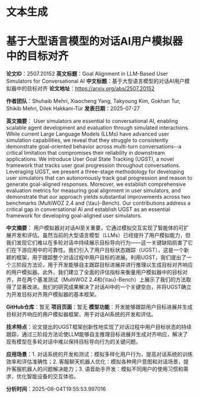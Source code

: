 # 文本生成

# 基于大型语言模型的对话AI用户模拟器中的目标对齐

**论文ID**：2507.20152
**英文标题**：Goal Alignment in LLM-Based User Simulators for Conversational AI
**中文标题**：基于大型语言模型的对话AI用户模拟器中的目标对齐
**论文地址**：https://arxiv.org/abs/2507.20152

**作者团队**：Shuhaib Mehri, Xiaocheng Yang, Takyoung Kim, Gokhan Tur, Shikib Mehri, Dilek Hakkani-Tür
**发表日期**：2025-07-27

**英文摘要**：
User simulators are essential to conversational AI, enabling scalable agent
development and evaluation through simulated interactions. While current
Large Language Models (LLMs) have advanced user simulation capabilities, we reveal
that they struggle to consistently demonstrate goal-oriented behavior across
multi-turn conversations--a critical limitation that compromises their
reliability in downstream applications. We introduce User Goal State Tracking
(UGST), a novel framework that tracks user goal progression throughout
conversations. Leveraging UGST, we present a three-stage methodology for
developing user simulators that can autonomously track goal progression and
reason to generate goal-aligned responses. Moreover, we establish comprehensive
evaluation metrics for measuring goal alignment in user simulators, and
demonstrate that our approach yields substantial improvements across two
benchmarks (MultiWOZ 2.4 and {\tau}-Bench). Our contributions address a
critical gap in conversational AI and establish UGST as an essential framework
for developing goal-aligned user simulators.

**中文摘要**：
用户模拟器对对话AI至关重要，它通过模拟交互实现了智能体的可扩展开发和评估。虽然当前的大型语言模型（LLMs）已经提升了用户模拟能力，但我们发现它们难以在多轮对话中持续展示目标导向行为——这一关键缺陷损害了它们在下游应用中的可靠性。我们引入了用户目标状态跟踪（UGST），这是一个新颖的框架，用于跟踪整个对话过程中用户目标的进展。利用UGST，我们提出了一个三阶段方法论，用于开发能够自主跟踪目标进展并进行推理以生成目标对齐响应的用户模拟器。此外，我们建立了全面的评估指标来衡量用户模拟器中的目标对齐，并在两个基准测试（MultiWOZ 2.4和{\tau}-Bench）上展示了我们的方法取得了显著改进。我们的研究成果解决了对话AI中的一个关键空白，并将UGST确立为开发目标对齐用户模拟器的基本框架。

**GitHub仓库**：暂无
**项目页面**：暂无
**模型功能**：开发能够跟踪用户目标进展并生成目标对齐响应的用户模拟器框架，用于对话AI系统的开发和评估。

**技术特点**：论文提出的UGST框架创新性地实现了对话过程中用户目标状态的持续跟踪，通过三阶段方法论使LLM能够自主推理目标进展并生成对齐响应，解决了现有模型在多轮对话中难以保持目标导向行为的关键问题。

**应用场景**：1. 对话系统的开发和测试：模拟多样化用户行为，提高对话系统的训练效率和评估准确性；2. 客服聊天机器人优化：模拟各种用户意图和对话场景，提升客服机器人的问题解决能力；3. 语音助手开发：模拟不同用户的使用习惯和需求，优化智能设备的交互体验。

**分析时间**：2025-08-04T19:55:53.997016